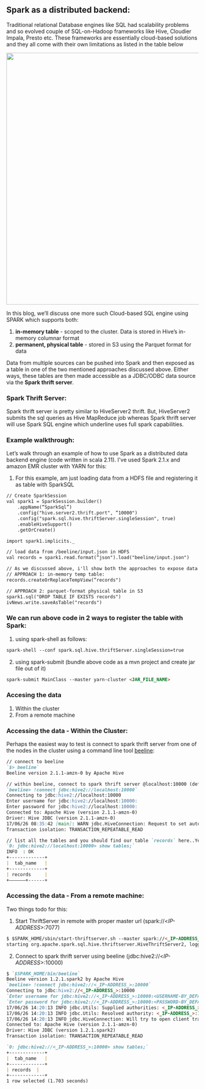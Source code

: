 ## Spark as a distributed backend:
Traditional relational Database engines like SQL had scalability problems and so evolved couple of SQL-on-Hadoop frameworks like Hive, Cloudier Impala, Presto etc. These frameworks are essentially cloud-based solutions and they all come with their own limitations as listed in the table below

<img width="660" src="https://user-images.githubusercontent.com/22542670/27549999-a03c529a-5abb-11e7-958b-c53f55e162f9.png">

In this blog, we’ll discuss one more such Cloud-based SQL engine using SPARK which supports both:
1. **in-memory table** - scoped to the cluster. Data is stored in Hive’s in-memory columnar format
2. **permanent, physical table** - stored in S3 using the Parquet format for data

Data from multiple sources can be pushed into Spark and then exposed as a table in one of the two mentioned approaches discussed above. Either ways, these tables are then made accessible as a JDBC/ODBC data source via the **Spark thrift server**.

### Spark Thrift Server:
Spark thrift server is pretty similar to HiveServer2 thrift. But, HiveServer2 submits the sql queries as Hive MapReduce job whereas Spark thrift server will use Spark SQL engine which underline uses full spark capabilities. 

### Example walkthrough:
Let’s walk through an example of how to use Spark as a distributed data backend engine
(code written in scala 2.11). I've used Spark 2.1.x and amazon EMR cluster with YARN for this:

1. For this example, am just loading data from a HDFS file and registering it as table with SparkSQL

```markdown
// Create SparkSession
val spark1 = SparkSession.builder()
	.appName(“SparkSql”)
	.config("hive.server2.thrift.port", “10000")
	.config("spark.sql.hive.thriftServer.singleSession", true)
	.enableHiveSupport()
	.getOrCreate()

import spark1.implicits._

// load data from /beeline/input.json in HDFS
val records = spark1.read.format(“json").load("beeline/input.json")

// As we discussed above, i'll show both the approaches to expose data with SparkSQL (Use any one of them):
// APPROACH 1: in-memory temp table:
records.createOrReplaceTempView(“records")

// APPROACH 2: parquet-format physical table in S3
spark1.sql("DROP TABLE IF EXISTS records")
ivNews.write.saveAsTable("records")
```

### We can run above code in 2 ways to register the table with Spark:
1. using spark-shell as follows:
```markdown
spark-shell --conf spark.sql.hive.thriftServer.singleSession=true
```
2. using spark-submit (bundle above code as a mvn project and create jar file out of it)
```markdown
spark-submit MainClass --master yarn-cluster <JAR_FILE_NAME>
```

### Accesing the data
1. Within the cluster
2. From a remote machine

### Accessing the data - Within the Cluster:
Perhaps the easiest way to test is connect to spark thrift server from one of the nodes in the cluster using a command line tool [beeline](https://cwiki.apache.org/confluence/display/Hive/HiveServer2+Clients#HiveServer2Clients-Beeline–NewCommandLineShell): 

```markdown
// connect to beeline
`$> beeline`
Beeline version 2.1.1-amzn-0 by Apache Hive

// within beeline, connect to spark thrift server @localhost:10000 (default host and port)
`beeline> !connect jdbc:hive2://localhost:10000`
Connecting to jdbc:hive2://localhost:10000
Enter username for jdbc:hive2://localhost:10000:
Enter password for jdbc:hive2://localhost:10000:
Connected to: Apache Hive (version 2.1.1-amzn-0)
Driver: Hive JDBC (version 2.1.1-amzn-0)
17/06/26 08:35:42 [main]: WARN jdbc.HiveConnection: Request to set autoCommit to false; Hive does not support autoCommit=false.
Transaction isolation: TRANSACTION_REPEATABLE_READ

// list all the tables and you should find our table `records` here..YeAHHHH!!!
`0: jdbc:hive2://localhost:10000> show tables;`
INFO  : OK
+-------------+
|  tab_name   |
+-------------+
| records     |
+——————+------+
```

### Accessing the data - From a remote machine:
Two things todo for this:
1. Start ThriftServer in remote with proper master url (spark://<_IP-ADDRESS_>:7077)
```markdown
$ $SPARK_HOME/sbin/start-thriftserver.sh --master spark://<_IP-ADDRESS_>:7077
starting org.apache.spark.sql.hive.thriftserver.HiveThriftServer2, logging to /Users/surthi/Downloads/spark-2.1.1-bin-hadoop2.7/logs/spark-surthi-org.apache.spark.sql.hive.thriftserver.HiveThriftServer2-1-P-Sruthi.local.out
```

2. Connect to spark thrift server using beeline (jdbc:hive2://<_IP-ADDRESS_>:10000)
```markdown
$ `$SPARK_HOME/bin/beeline`
Beeline version 1.2.1.spark2 by Apache Hive
`beeline> !connect jdbc:hive2://<_IP-ADDRESS_>:10000`
Connecting to jdbc:hive2://<_IP-ADDRESS_>:10000
`Enter username for jdbc:hive2://<_IP-ADDRESS_>:10000:<USERNAME-BY_DEFAULT_BLANK>`
`Enter password for jdbc:hive2://<_IP-ADDRESS_>:10000:<PASSWORD-BY_DEFAULT_BLANK>`
17/06/26 14:20:13 INFO jdbc.Utils: Supplied authorities: <_IP-ADDRESS_>:10000
17/06/26 14:20:13 INFO jdbc.Utils: Resolved authority: <_IP-ADDRESS_>:10000
17/06/26 14:20:13 INFO jdbc.HiveConnection: Will try to open client transport with JDBC Uri: jdbc:hive2://<_IP-ADDRESS_>:10000
Connected to: Apache Hive (version 2.1.1-amzn-0)
Driver: Hive JDBC (version 1.2.1.spark2)
Transaction isolation: TRANSACTION_REPEATABLE_READ

`0: jdbc:hive2://<_IP-ADDRESS_>:10000> show tables;`
+-------------+
|  tab_name   |
+-------------+
| records  |
+-------------+
1 row selected (1.703 seconds)

